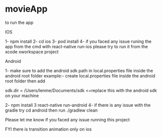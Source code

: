 # movieApp

to run the app

IOS

1- npm install
2- cd ios
3- pod install
4- if you faced any issue runing the app from the cmd with react-native run-ios please try to run it from the xcode xworkspace project

Android

1- make sure to add the android sdk path in local.properties file inside the android root folder
example:-
create local.properties file inside the android root folder then add

sdk.dir = /Users/lenme/Documents/sdk <=replace this with the android sdk on your machine

2- npm install
3 react-native run-android
4- if there is any issue with the gradle
try cd android
then run ./gradlew clean

Please let me know if you faced any issue running this project

FYI there is transition animation only on ios
